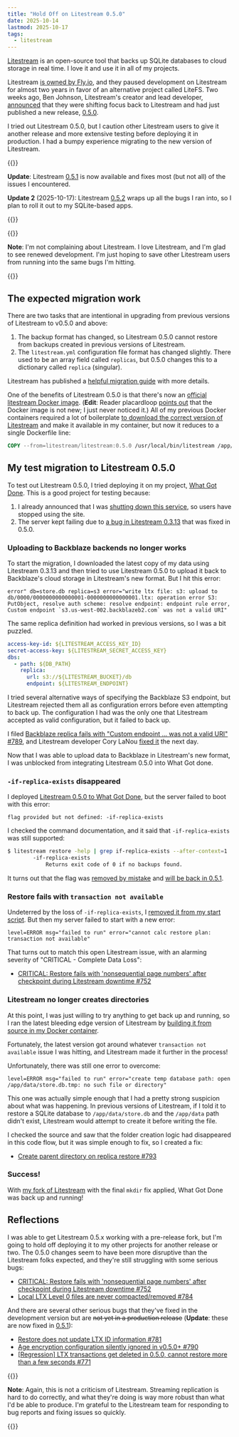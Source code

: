 ```yaml
---
title: "Hold Off on Litestream 0.5.0"
date: 2025-10-14
lastmod: 2025-10-17
tags:
  - litestream
---
```


[Litestream](https://litestream.io/) is an open-source tool that backs up SQLite databases to cloud storage in real time. I love it and use it in all of my projects.

Litestream [is owned by Fly.io](https://news.ycombinator.com/item?id=31320032), and they paused development on Litestream for almost two years in favor of an alternative project called LiteFS. Two weeks ago, Ben Johnson, Litestream's creator and lead developer, [announced](https://fly.io/blog/litestream-v050-is-here/) that they were shifting focus back to Litestream and had just published a new release, [0.5.0](https://github.com/benbjohnson/litestream/tree/v0.5.0).

I tried out Litestream 0.5.0, but I caution other Litestream users to give it another release and more extensive testing before deploying it in production. I had a bumpy experience migrating to the new version of Litestream.

{{<notice type="info">}}

**Update**: Litestream [0.5.1](https://github.com/benbjohnson/litestream/releases/tag/v0.5.1) is now available and fixes most (but not all) of the issues I encountered.

**Update 2** (2025-10-17): Litestream [0.5.2](https://github.com/benbjohnson/litestream/releases/tag/v0.5.2) wraps up all the bugs I ran into, so I plan to roll it out to my SQLite-based apps.

{{</notice>}}

{{<notice type="info">}}

**Note**: I'm not complaining about Litestream. I love Litestream, and I'm glad to see renewed development. I'm just hoping to save other Litestream users from running into the same bugs I'm hitting.

{{</notice>}}

## The expected migration work

There are two tasks that are intentional in upgrading from previous versions of Litestream to v0.5.0 and above:

1. The backup format has changed, so Litestream 0.5.0 cannot restore from backups created in previous versions of Litestream.
1. The `litestream.yml` configuration file format has changed slightly. There used to be an array field called `replicas`, but 0.5.0 changes this to a dictionary called `replica` (singular).

Litestream has published a [helpful migration guide](https://litestream.io/docs/migration/) with more details.

One of the benefits of Litestream 0.5.0 is that there's now an [official litestream Docker image](https://hub.docker.com/r/litestream/litestream). (**Edit**: Reader placardloop [points out](https://news.ycombinator.com/item?id=45583321) that the Docker image is not new; I just never noticed it.) All of my previous Docker containers required a lot of boilerplate [to download the correct version of Litestream](https://github.com/mtlynch/whatgotdone/blob/2d5085fb9480d7b6e19fc65e0c08895ae236e784/Dockerfile#L24-L49) and make it available in my container, but now it reduces to a single Dockerfile line:

```Dockerfile
COPY --from=litestream/litestream:0.5.0 /usr/local/bin/litestream /app/litestream
```

## My test migration to Litestream 0.5.0

To test out Litestream 0.5.0, I tried deploying it on my project, [What Got Done](https://www.whatgotdone.com/). This is a good project for testing because:

1. I already announced that I was [shutting down this service](https://www.whatgotdone.com/shutdown-notice), so users have stopped using the site.
1. The server kept failing due to [a bug in Litestream 0.3.13](https://github.com/benbjohnson/litestream/issues/688) that was fixed in 0.5.0.

### Uploading to Backblaze backends no longer works

To start the migration, I downloaded the latest copy of my data using Litestream 0.3.13 and then tried to use Litestream 0.5.0 to upload it back to Backblaze's cloud storage in Litestream's new format. But I hit this error:

```text
error" db=store.db replica=s3 error="write ltx file: s3: upload to db/0000/0000000000000001-0000000000000001.ltx: operation error S3: PutObject, resolve auth scheme: resolve endpoint: endpoint rule error, Custom endpoint `s3.us-west-002.backblazeb2.com` was not a valid URI"
```

The same replica definition had worked in previous versions, so I was a bit puzzled.

```yaml
access-key-id: ${LITESTREAM_ACCESS_KEY_ID}
secret-access-key: ${LITESTREAM_SECRET_ACCESS_KEY}
dbs:
  - path: ${DB_PATH}
    replica:
      url: s3://${LITESTREAM_BUCKET}/db
      endpoint: ${LITESTREAM_ENDPOINT}
```

I tried several alternative ways of specifying the Backblaze S3 endpoint, but Litestream rejected them all as configuration errors before even attempting to back up. The configuration I had was the only one that Litestream accepted as valid configuration, but it failed to back up.

I filed [Backblaze replica fails with "Custom endpoint ... was not a valid URI" #789](https://github.com/benbjohnson/litestream/issues/789), and Litestream developer Cory LaNou [fixed it](https://github.com/benbjohnson/litestream/pull/792) the next day.

Now that I was able to upload data to Backblaze in Litestream's new format, I was unblocked from integrating Litestream 0.5.0 into What Got done.

### `-if-replica-exists` disappeared

I deployed [Litestream 0.5.0 to What Got Done](https://github.com/mtlynch/whatgotdone/pull/982), but the server failed to boot with this error:

```text
flag provided but not defined: -if-replica-exists
```

I checked the command documentation, and it said that `-if-replica-exists` was still supported:

```bash
$ litestream restore -help | grep if-replica-exists --after-context=1
        -if-replica-exists
            Returns exit code of 0 if no backups found.
```

It turns out that the flag was [removed by mistake](https://github.com/benbjohnson/litestream/issues/774) and [will be back in 0.5.1](https://github.com/benbjohnson/litestream/issues/774#issuecomment-3393536299).

### Restore fails with `transaction not available`

Undeterred by the loss of `-if-replica-exists`, I [removed it from my start script](https://github.com/mtlynch/whatgotdone/pull/983/files). But then my server failed to start with a new error:

```text
level=ERROR msg="failed to run" error="cannot calc restore plan: transaction not available"
```

That turns out to match this open Litestream issue, with an alarming severity of "CRITICAL - Complete Data Loss":

- [CRITICAL: Restore fails with 'nonsequential page numbers' after checkpoint during Litestream downtime #752](https://github.com/benbjohnson/litestream/issues/752)

### Litestream no longer creates directories

At this point, I was just willing to try anything to get back up and running, so I ran the latest bleeding edge version of Litestream by [building it from source in my Docker container](https://github.com/mtlynch/whatgotdone/pull/984/files).

Fortunately, the latest version got around whatever `transaction not available` issue I was hitting, and Litestream made it further in the process!

Unfortunately, there was still one error to overcome:

```text
level=ERROR msg="failed to run" error="create temp database path: open /app/data/store.db.tmp: no such file or directory"
```

This one was actually simple enough that I had a pretty strong suspicion about what was happening. In previous versions of Litestream, if I told it to restore a SQLite database to `/app/data/store.db` and the `/app/data` path didn't exist, Litestream would attempt to create it before writing the file.

I checked the source and saw that the folder creation logic had disappeared in this code flow, but it was simple enough to fix, so I created a fix:

- [Create parent directory on replica restore #793](https://github.com/benbjohnson/litestream/pull/793)

### Success!

With [my fork of Litestream](https://github.com/mtlynch/whatgotdone/pull/985) with the final `mkdir` fix applied, What Got Done was back up and running!

## Reflections

I was able to get Litestream 0.5.x working with a pre-release fork, but I'm going to hold off deploying it to my other projects for another release or two. The 0.5.0 changes seem to have been more disruptive than the Litestream folks expected, and they're still struggling with some serious bugs:

- [CRITICAL: Restore fails with 'nonsequential page numbers' after checkpoint during Litestream downtime #752](https://github.com/benbjohnson/litestream/issues/752)
- [Local LTX Level 0 files are never compacted/removed #784](https://github.com/benbjohnson/litestream/issues/784)

And there are several other serious bugs that they've fixed in the development version but are ~~not yet in a production release~~ (**Update**: these are now fixed in [0.5.1](https://github.com/benbjohnson/litestream/releases/tag/v0.5.1)):

- [Restore does not update LTX ID information #781](https://github.com/benbjohnson/litestream/issues/781)
- [Age encryption configuration silently ignored in v0.5.0+ #790](https://github.com/benbjohnson/litestream/issues/790)
- [\[Regression\] LTX transactions get deleted in 0.5.0, cannot restore more than a few seconds #771](https://github.com/benbjohnson/litestream/issues/771)

{{<notice type="info">}}

**Note**: Again, this is not a criticism of Litestream. Streaming replication is hard to do correctly, and what they're doing is way more robust than what I'd be able to produce. I'm grateful to the Litestream team for responding to bug reports and fixing issues so quickly.

{{</notice>}}
